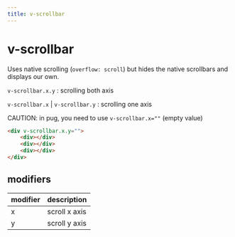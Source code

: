 ```yaml
---
title: v-scrollbar
---
```

# v-scrollbar

Uses native scrolling (`overflow: scroll`) but hides the native scrollbars and displays our own.

`v-scrollbar.x.y` : scrolling both axis

`v-scrollbar.x` | `v-scrollbar.y` : scrolling one axis

CAUTION: in pug, you need to use `v-scrollbar.x=""` (empty value)

<div class="scrollbar" v-scrollbar.x.y="">
	<div class="scrolling-content"></div>
	<div class="scrolling-content"></div>
	<div class="scrolling-content"></div>
</div>

<style lang="styl">
.scrollbar
	height: 400px
	width: 600px
	.scrolling-content
		height: 1000px
		width: 1000px
		background: radial-gradient(rgba(219,255,0,1) 0%, rgba(255,177,0,1) 12%, rgba(255,0,0,1) 21%, rgba(0,0,255,1) 33%, rgba(181,255,0,1) 56%, rgba(0,255,65,1) 66%, rgba(255,0,0,1) 85%, rgba(0,212,255,1) 100%)
</style>

```html
<div v-scrollbar.x.y="">
	<div></div>
	<div></div>
	<div></div>
</div>
```

## modifiers
| modifier | description |
|:---------|:------------|
| x | scroll x axis |
| y | scroll y axis |
